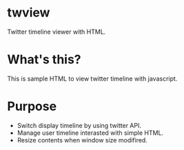 # twview
Twitter timeline viewer with HTML.

# What's this?
This is sample HTML to view twitter timeline with javascript.

# Purpose
* Switch display timeline by using twitter API.
* Manage user timeline interasted with simple HTML.
* Resize contents when window size modifired.
